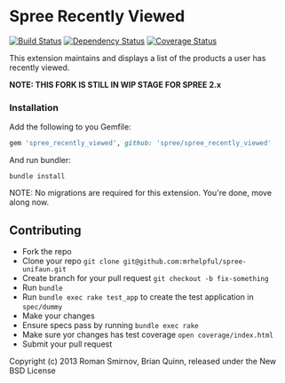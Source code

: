 # Spree Recently Viewed

[![Build Status](https://secure.travis-ci.org/futhr/spree_recently_viewed.png?branch=master)](http://travis-ci.org/futhr/spree_recently_viewed)
[![Dependency Status](https://gemnasium.com/futhr/spree_recently_viewed.png)](https://gemnasium.com/futhr/spree_recently_viewed)
[![Coverage Status](https://coveralls.io/repos/futhr/spree_recently_viewed/badge.png?branch=master)](https://coveralls.io/r/futhr/spree_recently_viewed)

This extension maintains and displays a list of the products a user has recently viewed.

**NOTE: THIS FORK IS STILL IN WIP STAGE FOR SPREE 2.x**

### Installation

Add the following to you Gemfile:
```ruby
gem 'spree_recently_viewed', github: 'spree/spree_recently_viewed'
```

And run bundler:
```
bundle install
```

NOTE: No migrations are required for this extension. You're done, move along now.

## Contributing

* Fork the repo
* Clone your repo `git clone git@github.com:mrhelpful/spree-unifaun.git`
* Create branch for your pull request `git checkout -b fix-something`
* Run `bundle`
* Run `bundle exec rake test_app` to create the test application in `spec/dummy`
* Make your changes
* Ensure specs pass by running `bundle exec rake`
* Make sure yor changes has test coverage `open coverage/index.html`
* Submit your pull request

Copyright (c) 2013 Roman Smirnov, Brian Quinn, released under the New BSD License
